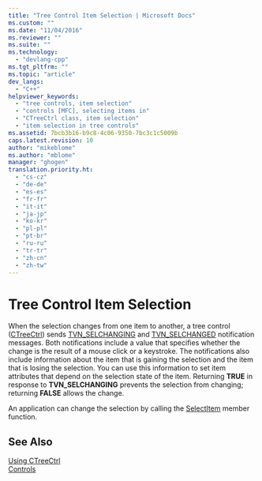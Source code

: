 ```yaml
---
title: "Tree Control Item Selection | Microsoft Docs"
ms.custom: ""
ms.date: "11/04/2016"
ms.reviewer: ""
ms.suite: ""
ms.technology: 
  - "devlang-cpp"
ms.tgt_pltfrm: ""
ms.topic: "article"
dev_langs: 
  - "C++"
helpviewer_keywords: 
  - "tree controls, item selection"
  - "controls [MFC], selecting items in"
  - "CTreeCtrl class, item selection"
  - "item selection in tree controls"
ms.assetid: 7bcb3b16-b9c8-4c06-9350-7bc3c1c5009b
caps.latest.revision: 10
author: "mikeblome"
ms.author: "mblome"
manager: "ghogen"
translation.priority.ht: 
  - "cs-cz"
  - "de-de"
  - "es-es"
  - "fr-fr"
  - "it-it"
  - "ja-jp"
  - "ko-kr"
  - "pl-pl"
  - "pt-br"
  - "ru-ru"
  - "tr-tr"
  - "zh-cn"
  - "zh-tw"
---
```

# Tree Control Item Selection
When the selection changes from one item to another, a tree control ([CTreeCtrl](../mfc/reference/ctreectrl-class.md)) sends [TVN_SELCHANGING](http://msdn.microsoft.com/library/windows/desktop/bb773547) and [TVN_SELCHANGED](http://msdn.microsoft.com/library/windows/desktop/bb773544) notification messages. Both notifications include a value that specifies whether the change is the result of a mouse click or a keystroke. The notifications also include information about the item that is gaining the selection and the item that is losing the selection. You can use this information to set item attributes that depend on the selection state of the item. Returning **TRUE** in response to **TVN_SELCHANGING** prevents the selection from changing; returning **FALSE** allows the change.  
  
 An application can change the selection by calling the [SelectItem](../mfc/reference/ctreectrl-class.md#ctreectrl__selectitem) member function.  
  
## See Also  
 [Using CTreeCtrl](../mfc/using-ctreectrl.md)   
 [Controls](../mfc/controls-mfc.md)

